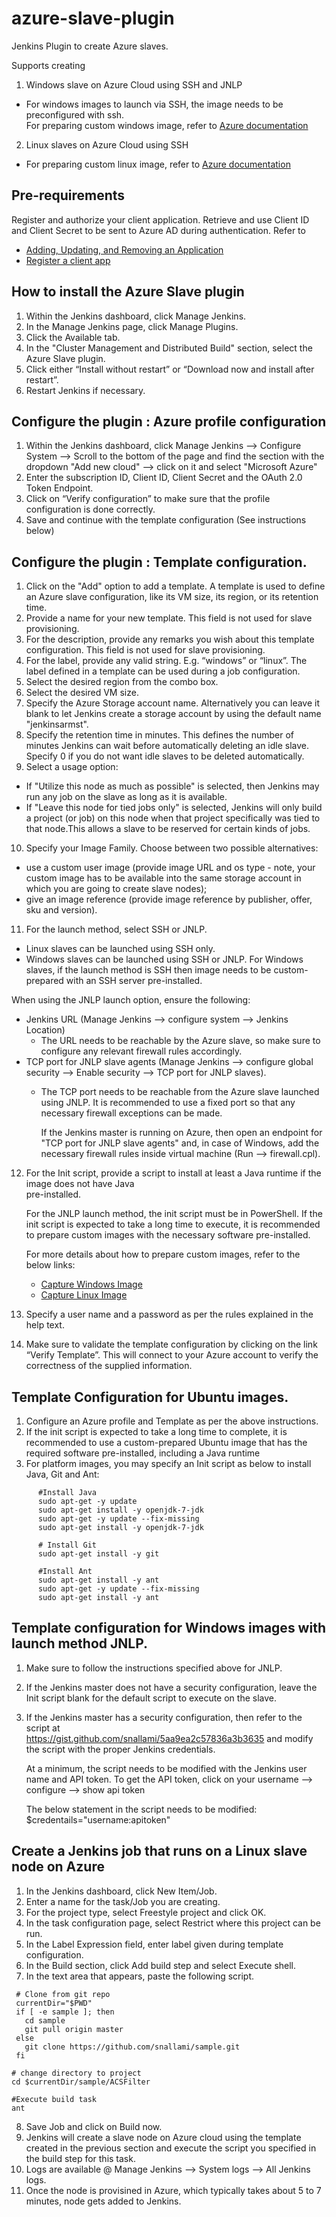 # azure-slave-plugin


Jenkins Plugin to create Azure slaves.

Supports creating 

1. Windows slave on Azure Cloud using SSH and JNLP
  * For windows images to launch via SSH, the image needs to be preconfigured with ssh.  
   For preparing custom windows image, refer to [Azure documentation](http://azure.microsoft.com/en-us/documentation/articles/virtual-machines-capture-image-windows-server/)
2. Linux slaves on Azure Cloud using SSH
  * For preparing custom linux image, refer to [Azure documentation]( http://azure.microsoft.com/en-us/documentation/articles/virtual-machines-linux-capture-image/)

## Pre-requirements
Register and authorize your client application.
Retrieve and use Client ID and Client Secret to be sent to Azure AD during authentication.
Refer to
  * [Adding, Updating, and Removing an Application](https://msdn.microsoft.com/en-us/library/azure/dn132599.aspx) 
  * [Register a client app](https://msdn.microsoft.com/en-us/dn877542.asp)

## How to install the Azure Slave plugin
1. Within the Jenkins dashboard, click Manage Jenkins.
2. In the Manage Jenkins page, click Manage Plugins.
3. Click the Available tab.
4. In the "Cluster Management and Distributed Build" section, select the Azure Slave plugin.
5. Click either “Install without restart” or “Download now and install after restart”.
6. Restart Jenkins if necessary.

## Configure the plugin : Azure profile configuration
1. Within the Jenkins dashboard, click Manage Jenkins --> Configure System --> Scroll to the bottom of the page 
   and find the section with the dropdown "Add new cloud" --> click on it and select "Microsoft Azure"
2. Enter the subscription ID, Client ID, Client Secret and the OAuth 2.0 Token Endpoint.
3. Click on “Verify configuration” to make sure that the profile configuration is done correctly.
4. Save and continue with the template configuration (See instructions below)

## Configure the plugin : Template configuration.
1. Click on the "Add" option to add a template. A template is used to define an Azure slave configuration, like 
   its VM  size, its region, or its retention time.
2. Provide a name for your new template. This field is not used for slave provisioning.
3. For the description, provide any remarks you wish about this template configuration. This field is not 
   used for slave provisioning.
4. For the label, provide any valid string. E.g. “windows” or “linux”. The label defined in a template can be
   used during a job configuration.
5. Select the desired region from the combo box.
6. Select the desired VM size.
7. Specify the Azure Storage account name. Alternatively you can leave it blank to let Jenkins create a storage 
   account by using the default name "jenkinsarmst".
8. Specify the retention time in minutes. This defines the number of minutes Jenkins can wait before automatically 
   deleting an idle slave. Specify 0 if you do not want idle slaves to be deleted automatically.
9. Select a usage option:
  * If "Utilize this node as much as possible" is selected, then Jenkins may run any job on the slave as long as it 
    is available.
  * If "Leave this node for tied jobs only" is selected, Jenkins will only build a project (or job) on this node 
    when that project specifically was tied to that node.This allows a slave to be reserved for certain kinds of jobs.
10. Specify your Image Family. Choose between two possible alternatives:
  * use a custom user image (provide image URL and os type - note, your custom image has to be available into the same storage account in which you are going to create slave nodes);
  * give an image reference (provide image reference by publisher, offer, sku and version).
11. For the launch method, select SSH or JNLP.
  * Linux slaves can be launched using SSH only.
  * Windows slaves can be launched using SSH or JNLP. For Windows slaves, if the launch method is SSH then 
    image needs to be custom-prepared with an SSH server pre-installed.<br>
      

  When using the JNLP launch option, ensure the following:
  * Jenkins URL (Manage Jenkins --> configure system --> Jenkins Location) 
    * The URL needs to be reachable by the Azure slave, so make sure to configure any relevant                                      firewall rules accordingly.
  * TCP port for JNLP slave agents (Manage Jenkins --> configure global security --> Enable security --> TCP port for JNLP slaves).
    * The TCP port needs to be reachable from the Azure slave launched using JNLP. It is recommended to use a fixed port so         that any necessary firewall exceptions can be made.
    
      If the Jenkins master is running on Azure, then open an endpoint for "TCP port for JNLP slave agents" and, in case of 
      Windows, add the necessary firewall rules inside virtual machine (Run --> firewall.cpl).
12. For the Init script, provide a script to install at least a Java runtime if the image does not have Java   
      pre-installed.

      For the JNLP launch method, the init script must be in PowerShell.
      If the init script is expected to take a long time to execute, it is recommended to prepare custom images with the            necessary software pre-installed.<br>
     
      For more details about how to prepare custom images, refer to the below links:
      * [Capture Windows Image](http://azure.microsoft.com/en-us/documentation/articles/virtual-machines-capture-image-windows-server/)
      * [Capture Linux Image](http://azure.microsoft.com/en-us/documentation/articles/virtual-machines-linux-capture-image/)
      
13. Specify a user name and a password as per the rules explained in the help text.
14. Make sure to validate the template configuration by clicking on the link “Verify Template”. This will connect 
      to your Azure account to verify the correctness of the supplied information.

## Template Configuration for Ubuntu images.
1. Configure an Azure profile and Template as per the above instructions.
2. If the init script is expected to take a long time to complete, it is recommended to use a custom-prepared Ubuntu 
   image that has the required software pre-installed, including a Java runtime 
3. For platform images, you may specify an Init script as below to install Java, Git and Ant:

```
      #Install Java
      sudo apt-get -y update
      sudo apt-get install -y openjdk-7-jdk
      sudo apt-get -y update --fix-missing
      sudo apt-get install -y openjdk-7-jdk
      
      # Install Git
      sudo apt-get install -y git
      
      #Install Ant
      sudo apt-get install -y ant
      sudo apt-get -y update --fix-missing
      sudo apt-get install -y ant
```

## Template configuration for Windows images with launch method JNLP.
1. Make sure to follow the instructions specified above for JNLP.
2. If the Jenkins master does not have a security configuration, leave the Init script blank for the default 
   script to execute on the slave.
3. If the Jenkins master has a security configuration, then refer to the script at    
   https://gist.github.com/snallami/5aa9ea2c57836a3b3635 and modify the script with the proper 
   Jenkins credentials.

   At a minimum, the script needs to be modified with the Jenkins user name and API token.
   To get the API token, click on your username --> configure --> show api token<br>

   The below statement in the script needs to be modified:
   $credentails="username:apitoken"
   
## Create a Jenkins job that runs on a Linux slave node on Azure
1. In the Jenkins dashboard, click New Item/Job.
2. Enter a name for the task/Job you are creating.
3. For the project type, select Freestyle project and click OK.
4. In the task configuration page, select Restrict where this project can be run.
5. In the Label Expression field, enter label given during template configuration.
6. In the Build section, click Add build step and select Execute shell.
7. In the text area that appears, paste the following script.
 
 ````
  # Clone from git repo
  currentDir="$PWD"
  if [ -e sample ]; then
    cd sample
    git pull origin master
  else
    git clone https://github.com/snallami/sample.git
  fi
 
 # change directory to project
 cd $currentDir/sample/ACSFilter
 
 #Execute build task
 ant
 ````
8. Save Job and click on Build now.
9. Jenkins will create a slave node on Azure cloud using the template created in the previous section and 
   execute the script you specified in the build step for this task.
10. Logs are available @ Manage Jenkins --> System logs --> All Jenkins logs.
11. Once the node is provisined in Azure, which typically takes about 5 to 7 minutes, node gets added to Jenkins.


 
